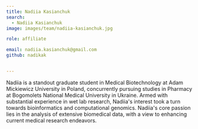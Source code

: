 ```yaml
---
title: Nadiia Kasianchuk
search:
  - Nadiia Kasianchuk
image: images/team/nadiia-kasianchuk.jpg

role: affiliate

email: nadiia.kasianchuk@gmail.com
github: nadikak 


---
```

Nadiia is a standout graduate student in Medical Biotechnology at Adam Mickiewicz University in Poland, concurrently pursuing studies in Pharmacy at Bogomolets National Medical University in Ukraine. Armed with substantial experience in wet lab research, Nadiia's interest took a turn towards bioinformatics and computational genomics. Nadiia's core passion lies in the analysis of extensive biomedical data, with a view to enhancing current medical research endeavors.

